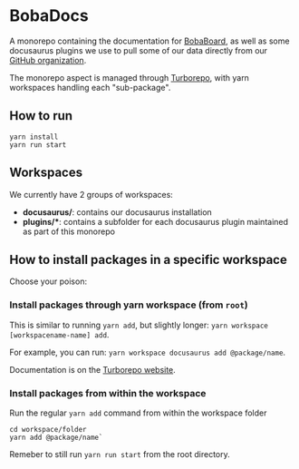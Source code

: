 # BobaDocs

A monorepo containing the documentation for [BobaBoard](https://www.bobaboard.com), as well as some docusaurus plugins
we use to pull some of our data directly from our [GitHub organization](https://github.com/BobaBoard).

The monorepo aspect is managed through [Turborepo](https://turbo.build/), with yarn workspaces handling each "sub-package".

## How to run

```
yarn install
yarn run start
```

## Workspaces

We currently have 2 groups of workspaces:

- **docusaurus/**: contains our docusaurus installation
- **plugins/\***: contains a subfolder for each docusaurus plugin maintained as part of this monorepo

## How to install packages in a specific workspace

Choose your poison:

### Install packages through yarn workspace (from `root`)

This is similar to running `yarn add`, but slightly longer: `yarn workspace [workspacename-name] add`.

For example, you can run: `yarn workspace docusaurus add @package/name`.

Documentation is on the [Turborepo website](https://turbo.build/repo/docs/handbook/package-installation).

### Install packages from within the workspace

Run the regular `yarn add` command from within the workspace folder

```
cd workspace/folder
yarn add @package/name`
```

Remeber to still run `yarn run start` from the root directory.
